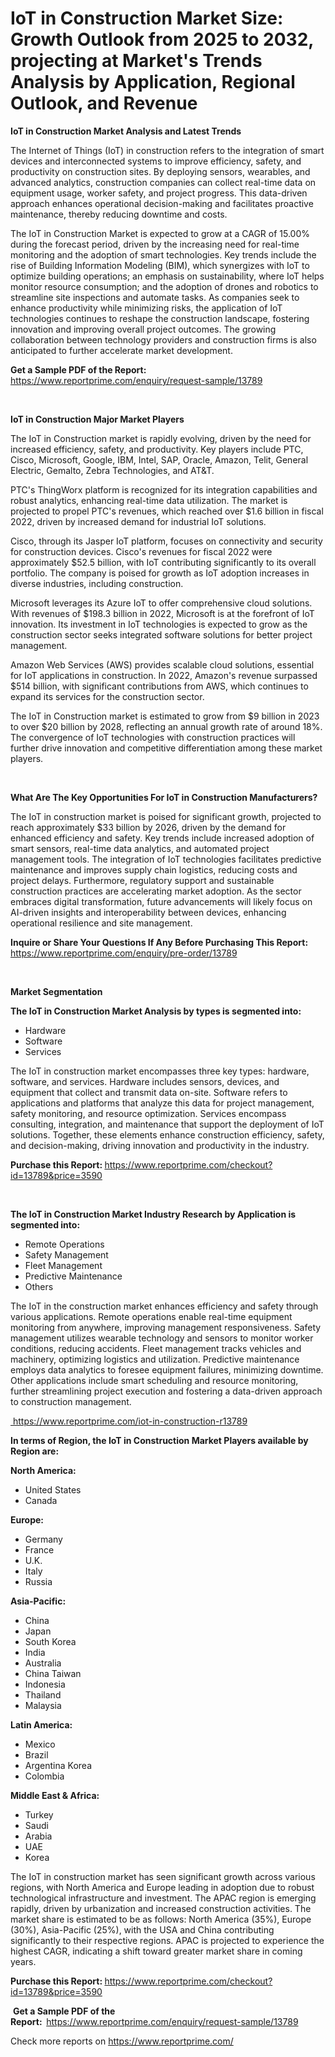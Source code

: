 <p><h1>IoT in Construction Market Size: Growth Outlook from 2025 to 2032, projecting at Market's Trends Analysis by Application, Regional Outlook, and Revenue</h1></p><p><strong>IoT in Construction Market Analysis and Latest Trends</strong></p>
<p><p>The Internet of Things (IoT) in construction refers to the integration of smart devices and interconnected systems to improve efficiency, safety, and productivity on construction sites. By deploying sensors, wearables, and advanced analytics, construction companies can collect real-time data on equipment usage, worker safety, and project progress. This data-driven approach enhances operational decision-making and facilitates proactive maintenance, thereby reducing downtime and costs.</p><p>The IoT in Construction Market is expected to grow at a CAGR of 15.00% during the forecast period, driven by the increasing need for real-time monitoring and the adoption of smart technologies. Key trends include the rise of Building Information Modeling (BIM), which synergizes with IoT to optimize building operations; an emphasis on sustainability, where IoT helps monitor resource consumption; and the adoption of drones and robotics to streamline site inspections and automate tasks. As companies seek to enhance productivity while minimizing risks, the application of IoT technologies continues to reshape the construction landscape, fostering innovation and improving overall project outcomes. The growing collaboration between technology providers and construction firms is also anticipated to further accelerate market development.</p></p>
<p><strong>Get a Sample PDF of the Report:&nbsp;</strong> <a href="https://www.reportprime.com/enquiry/request-sample/13789?utm_campaign=3277&utm_medium=2&utm_source=Github&utm_content=ia&utm_term=20032025&utm_id=iot-in-construction">https://www.reportprime.com/enquiry/request-sample/13789</a></p>
<p>&nbsp;</p>
<p><strong>IoT in Construction Major Market Players</strong></p>
<p><p>The IoT in Construction market is rapidly evolving, driven by the need for increased efficiency, safety, and productivity. Key players include PTC, Cisco, Microsoft, Google, IBM, Intel, SAP, Oracle, Amazon, Telit, General Electric, Gemalto, Zebra Technologies, and AT&T. </p><p>PTC's ThingWorx platform is recognized for its integration capabilities and robust analytics, enhancing real-time data utilization. The market is projected to propel PTC's revenues, which reached over $1.6 billion in fiscal 2022, driven by increased demand for industrial IoT solutions.</p><p>Cisco, through its Jasper IoT platform, focuses on connectivity and security for construction devices. Cisco's revenues for fiscal 2022 were approximately $52.5 billion, with IoT contributing significantly to its overall portfolio. The company is poised for growth as IoT adoption increases in diverse industries, including construction.</p><p>Microsoft leverages its Azure IoT to offer comprehensive cloud solutions. With revenues of $198.3 billion in 2022, Microsoft is at the forefront of IoT innovation. Its investment in IoT technologies is expected to grow as the construction sector seeks integrated software solutions for better project management.</p><p>Amazon Web Services (AWS) provides scalable cloud solutions, essential for IoT applications in construction. In 2022, Amazon's revenue surpassed $514 billion, with significant contributions from AWS, which continues to expand its services for the construction sector.</p><p>The IoT in Construction market is estimated to grow from $9 billion in 2023 to over $20 billion by 2028, reflecting an annual growth rate of around 18%. The convergence of IoT technologies with construction practices will further drive innovation and competitive differentiation among these market players.</p></p>
<p>&nbsp;</p>
<p><strong>What Are The Key Opportunities For IoT in Construction Manufacturers?</strong></p>
<p><p>The IoT in construction market is poised for significant growth, projected to reach approximately $33 billion by 2026, driven by the demand for enhanced efficiency and safety. Key trends include increased adoption of smart sensors, real-time data analytics, and automated project management tools. The integration of IoT technologies facilitates predictive maintenance and improves supply chain logistics, reducing costs and project delays. Furthermore, regulatory support and sustainable construction practices are accelerating market adoption. As the sector embraces digital transformation, future advancements will likely focus on AI-driven insights and interoperability between devices, enhancing operational resilience and site management.</p></p>
<p><strong>Inquire or Share Your Questions If Any Before Purchasing This Report:</strong> <a href="https://www.reportprime.com/enquiry/pre-order/13789?utm_campaign=3277&utm_medium=2&utm_source=Github&utm_content=ia&utm_term=20032025&utm_id=iot-in-construction">https://www.reportprime.com/enquiry/pre-order/13789</a></p>
<p>&nbsp;</p>
<p><strong>Market Segmentation</strong></p>
<p><strong>The IoT in Construction Market Analysis by types is segmented into:</strong></p>
<p><ul><li>Hardware</li><li>Software</li><li>Services</li></ul></p>
<p><p>The IoT in construction market encompasses three key types: hardware, software, and services. Hardware includes sensors, devices, and equipment that collect and transmit data on-site. Software refers to applications and platforms that analyze this data for project management, safety monitoring, and resource optimization. Services encompass consulting, integration, and maintenance that support the deployment of IoT solutions. Together, these elements enhance construction efficiency, safety, and decision-making, driving innovation and productivity in the industry.</p></p>
<p><strong>Purchase this Report:&nbsp;</strong><a href="https://www.reportprime.com/checkout?id=13789&price=3590&utm_campaign=3277&utm_medium=2&utm_source=Github&utm_content=ia&utm_term=20032025&utm_id=iot-in-construction">https://www.reportprime.com/checkout?id=13789&price=3590</a></p>
<p>&nbsp;</p>
<p><strong>The IoT in Construction Market Industry Research by Application is segmented into:</strong></p>
<p><ul><li>Remote Operations</li><li>Safety Management</li><li>Fleet Management</li><li>Predictive Maintenance</li><li>Others</li></ul></p>
<p><p>The IoT in the construction market enhances efficiency and safety through various applications. Remote operations enable real-time equipment monitoring from anywhere, improving management responsiveness. Safety management utilizes wearable technology and sensors to monitor worker conditions, reducing accidents. Fleet management tracks vehicles and machinery, optimizing logistics and utilization. Predictive maintenance employs data analytics to foresee equipment failures, minimizing downtime. Other applications include smart scheduling and resource monitoring, further streamlining project execution and fostering a data-driven approach to construction management.</p></p>
<p><a href="https://www.reportprime.com/iot-in-construction-r13789?utm_campaign=3277&utm_medium=2&utm_source=Github&utm_content=ia&utm_term=20032025&utm_id=iot-in-construction">&nbsp;https://www.reportprime.com/iot-in-construction-r13789</a></p>
<p><strong>In terms of Region, the IoT in Construction Market Players available by Region are:</strong></p>
<p>
    <p> <strong> North America: </strong>
        <ul>
            <li>United States</li>
            <li>Canada</li>
        </ul>
        </p> 
    <p> <strong> Europe: </strong>
        <ul>
            <li>Germany</li>
            <li>France</li>
            <li>U.K.</li>
            <li>Italy</li>
            <li>Russia</li>
        </ul>
        </p> 
    <p> <strong> Asia-Pacific: </strong>
        <ul>
            <li>China</li>
            <li>Japan</li>
            <li>South Korea</li>
            <li>India</li>
            <li>Australia</li>
            <li>China Taiwan</li>
            <li>Indonesia</li>
            <li>Thailand</li>
            <li>Malaysia</li>
        </ul>
        </p> 
    <p> <strong> Latin America: </strong>
        <ul>
            <li>Mexico</li>
            <li>Brazil</li>
            <li>Argentina Korea</li>
            <li>Colombia</li>
        </ul>
        </p> 
    <p> <strong> Middle East & Africa: </strong>
        <ul>
            <li>Turkey</li>
            <li>Saudi</li>
            <li>Arabia</li>
            <li>UAE</li>
            <li>Korea</li>
        </ul>
    </p>
    </p>
<p><p>The IoT in construction market has seen significant growth across various regions, with North America and Europe leading in adoption due to robust technological infrastructure and investment. The APAC region is emerging rapidly, driven by urbanization and increased construction activities. The market share is estimated to be as follows: North America (35%), Europe (30%), Asia-Pacific (25%), with the USA and China contributing significantly to their respective regions. APAC is projected to experience the highest CAGR, indicating a shift toward greater market share in coming years.</p></p>
<p><strong>Purchase this Report: </strong><a href="https://www.reportprime.com/checkout?id=13789&price=3590&utm_campaign=3277&utm_medium=2&utm_source=Github&utm_content=ia&utm_term=20032025&utm_id=iot-in-construction">https://www.reportprime.com/checkout?id=13789&price=3590</a></p>
<p>&nbsp;<strong>Get a Sample PDF of the Report:&nbsp;&nbsp;</strong><a href="https://www.reportprime.com/enquiry/request-sample/13789?utm_campaign=3277&utm_medium=2&utm_source=Github&utm_content=ia&utm_term=20032025&utm_id=iot-in-construction">https://www.reportprime.com/enquiry/request-sample/13789</a></p>
<p><strong></strong></p>
<p>Check more reports on <a href="https://www.reportprime.com/?utm_campaign=3277&utm_medium=2&utm_source=Github&utm_content=ia&utm_term=20032025&utm_id=iot-in-construction">https://www.reportprime.com/</a></p>